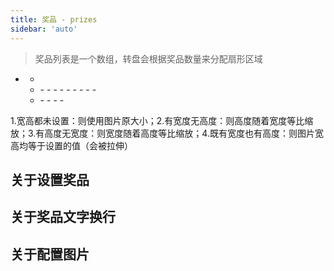 ```yaml
---
title: 奖品 - prizes
sidebar: 'auto'
---
```


> 奖品列表是一个数组，转盘会根据奖品数量来分配扇形区域

- <Describe name="prizes?: Array<object>" mean="奖品列表" />

  - <Describe name="background?: string" mean="扇形背景色" desc="可继承 defaultStyle 背景色，默认为 '#fff'" />

  - <Describe name="fonts?: Array<object>" mean="文字列表" />
    - <Describe name="text: string" mean="字体内容" desc="可以使用 \n 用来换行" :isRequire="true" />
    - <Describe name="top?: string | number" mean="距离顶部的高度" desc="格式为：20 | '20px' | '20%'，默认为 0" />
    - <Describe name="fontColor?: string" mean="字体颜色" desc="可继承 defaultStyle 字体颜色，默认为 '#000'" />
    - <Describe name="fontSize?: string" mean="字体大小(px)" desc="可继承 defaultStyle 字体大小，默认为 '22px'" />
    - <Describe name="fontStyle?: string" mean="字体样式" desc="可继承 defaultStyle 字体样式，默认为 'sans-serif'" />
    - <Describe name="fontWeight?: string" mean="字体粗细" desc="可继承 defaultStyle 字体粗细，默认为 '400'" />
    - <Describe name="lineHeight?: string" mean="字体行高" desc="默认等于字体大小" />
    - <Describe name="wordWrap?: boolean" mean="文字自动换行" desc="默认为 true 开启，关闭时可以使用 \n 换行" />
    - <Describe name="lengthLimit?: string | number" mean="换行宽度限制" desc="格式为：90 | '90px' | '90%'，默认为 '90%'" />

  - <Describe name="imgs?: Array<object>" mean="图片列表" />
    - <Describe name="src: string" mean="图片路径" :isRequire="true" />
    - <Describe name="top?: string | number" mean="距离顶部的高度" desc="可以写 20px 也可以是 20%，默认为 0" />
    - <Describe name="width?: string" mean="图片宽度" desc="关于图片宽高有四种可能" />
    - <Describe name="height?: string" mean="图片高度" desc="关于图片宽高有四种可能" />

1.宽高都未设置：则使用图片原大小；2.有宽度无高度：则高度随着宽度等比缩放；3.有高度无宽度：则宽度随着高度等比缩放；4.既有宽度也有高度：则图片宽高均等于设置的值（会被拉伸）

## 关于设置奖品

<Exhibition>
  <template v-slot:code>
    <wheel-prizes1 />
  </template>
  <template v-slot:text>
    <li>奖品区域为扇形，会平分整个大转盘并以顺时针方向绘制，建议配置不同的背景色方便区分</li>
    <li>文字默认以扇形的中线居中，会自动随着扇形的旋转而旋转</li>
    <li>2号扇形的top为100%，所以他的文字超出了原本的区域</li>
  </template>
</Exhibition>

<RecoDemo :collapse="true">
  <template slot="code-web">
    <<< @/.vuepress/components/wheel/prizes1.html
  </template>
  <template slot="code-vue">
    <<< @/.vuepress/components/wheel/prizes1.vue
  </template>
</RecoDemo>

## 关于奖品文字换行

<Exhibition>
  <template v-slot:code>
    <wheel-prizes2 />
  </template>
  <template v-slot:text>
    <li>由于奖品是一个扇形区域，顶部的圆弧宽度计算困难，建议搭配<code>top</code>属性向下挤一部分</li>
    <li><code>wordWrap</code>属性用来控制该段文字是否换行，默认为 true，但等于 false 时依然可以使用<code>\n</code>来换行</li>
    <li><code>lengthLimit</code>属性用来控制自动换行的最大宽度，默认为'90%'</li>
  </template>
</Exhibition>

<RecoDemo :collapse="true">
  <template slot="code-web">
    <<< @/.vuepress/components/wheel/prizes2.html
  </template>
  <template slot="code-vue">
    <<< @/.vuepress/components/wheel/prizes2.vue
  </template>
</RecoDemo>

## 关于配置图片

<Exhibition>
  <template v-slot:code>
    <wheel-prizes3 />
  </template>
  <template v-slot:text>
    <li>图片跟文字一样，会默认以扇形的中线居中</li>
    <li>0号扇形的图片因为没有设置宽度或高度限制，所以他显示了图片的原本大小</li>
    <li>1号扇形的图片只设置了宽度，那高度就会随着宽度进行等比缩放</li>
    <li>2号扇形的图片同时设置了宽度和高度，所以他被拉伸了</li>
  </template>
</Exhibition>

<RecoDemo :collapse="true">
  <template slot="code-web">
    <<< @/.vuepress/components/wheel/prizes3.html
  </template>
  <template slot="code-vue">
    <<< @/.vuepress/components/wheel/prizes3.vue
  </template>
</RecoDemo>
